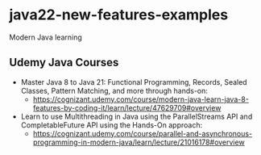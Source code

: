 # java22-new-features-examples
Modern Java learning

## Udemy Java Courses
* Master Java 8 to Java 21: Functional Programming, Records, Sealed Classes, Pattern Matching, and more through hands-on:
  * https://cognizant.udemy.com/course/modern-java-learn-java-8-features-by-coding-it/learn/lecture/47629709#overview
* Learn to use Multithreading in Java using the ParallelStreams API and CompletableFuture API using the Hands-On approach:
  * https://cognizant.udemy.com/course/parallel-and-asynchronous-programming-in-modern-java/learn/lecture/21016178#overview

